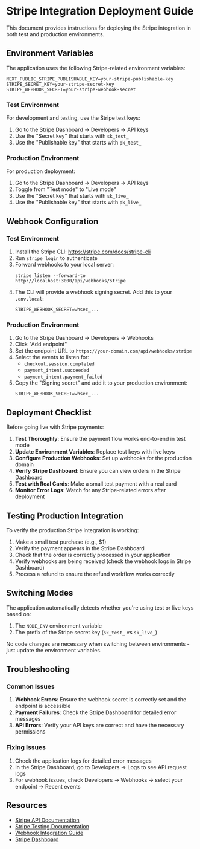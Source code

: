 # Stripe Integration Deployment Guide

This document provides instructions for deploying the Stripe integration in both test and production environments.

## Environment Variables

The application uses the following Stripe-related environment variables:

```
NEXT_PUBLIC_STRIPE_PUBLISHABLE_KEY=your-stripe-publishable-key
STRIPE_SECRET_KEY=your-stripe-secret-key
STRIPE_WEBHOOK_SECRET=your-stripe-webhook-secret
```

### Test Environment

For development and testing, use the Stripe test keys:

1. Go to the Stripe Dashboard → Developers → API keys
2. Use the "Secret key" that starts with `sk_test_`
3. Use the "Publishable key" that starts with `pk_test_`

### Production Environment

For production deployment:

1. Go to the Stripe Dashboard → Developers → API keys
2. Toggle from "Test mode" to "Live mode"
3. Use the "Secret key" that starts with `sk_live_`
4. Use the "Publishable key" that starts with `pk_live_`

## Webhook Configuration

### Test Environment

1. Install the Stripe CLI: https://stripe.com/docs/stripe-cli
2. Run `stripe login` to authenticate
3. Forward webhooks to your local server:
   ```
   stripe listen --forward-to http://localhost:3000/api/webhooks/stripe
   ```
4. The CLI will provide a webhook signing secret. Add this to your `.env.local`:
   ```
   STRIPE_WEBHOOK_SECRET=whsec_...
   ```

### Production Environment

1. Go to the Stripe Dashboard → Developers → Webhooks
2. Click "Add endpoint"
3. Set the endpoint URL to `https://your-domain.com/api/webhooks/stripe`
4. Select the events to listen for:
   - `checkout.session.completed`
   - `payment_intent.succeeded`
   - `payment_intent.payment_failed`
5. Copy the "Signing secret" and add it to your production environment:
   ```
   STRIPE_WEBHOOK_SECRET=whsec_...
   ```

## Deployment Checklist

Before going live with Stripe payments:

1. **Test Thoroughly**: Ensure the payment flow works end-to-end in test mode
2. **Update Environment Variables**: Replace test keys with live keys
3. **Configure Production Webhooks**: Set up webhooks for the production domain
4. **Verify Stripe Dashboard**: Ensure you can view orders in the Stripe Dashboard
5. **Test with Real Cards**: Make a small test payment with a real card
6. **Monitor Error Logs**: Watch for any Stripe-related errors after deployment

## Testing Production Integration

To verify the production Stripe integration is working:

1. Make a small test purchase (e.g., $1)
2. Verify the payment appears in the Stripe Dashboard
3. Check that the order is correctly processed in your application
4. Verify webhooks are being received (check the webhook logs in Stripe Dashboard)
5. Process a refund to ensure the refund workflow works correctly

## Switching Modes

The application automatically detects whether you're using test or live keys based on:
1. The `NODE_ENV` environment variable
2. The prefix of the Stripe secret key (`sk_test_` vs `sk_live_`)

No code changes are necessary when switching between environments - just update the environment variables.

## Troubleshooting

### Common Issues

1. **Webhook Errors**: Ensure the webhook secret is correctly set and the endpoint is accessible
2. **Payment Failures**: Check the Stripe Dashboard for detailed error messages
3. **API Errors**: Verify your API keys are correct and have the necessary permissions

### Fixing Issues

1. Check the application logs for detailed error messages
2. In the Stripe Dashboard, go to Developers → Logs to see API request logs
3. For webhook issues, check Developers → Webhooks → select your endpoint → Recent events

## Resources

- [Stripe API Documentation](https://stripe.com/docs/api)
- [Stripe Testing Documentation](https://stripe.com/docs/testing)
- [Webhook Integration Guide](https://stripe.com/docs/webhooks)
- [Stripe Dashboard](https://dashboard.stripe.com) 